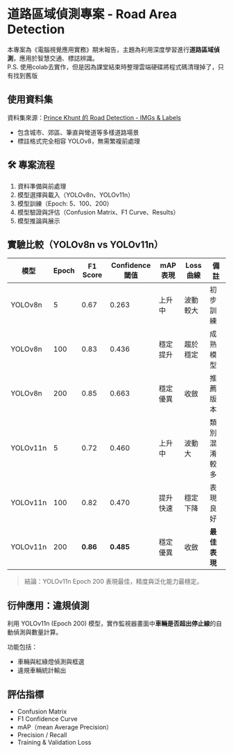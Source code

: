 # 道路區域偵測專案 - Road Area Detection

本專案為《電腦視覺應用實務》期末報告，主題為利用深度學習進行**道路區域偵測**，應用於智慧交通、標誌辨識。<br>
P.S. 使用colab去實作，但是因為課堂結束時整理雲端硬碟將程式碼清理掉了，只有找到舊版

## 使用資料集

資料集來源：[Prince Khunt 的 Road Detection - IMGs & Labels](https://www.kaggle.com/datasets/princekumar25/road-detection-dataset)

- 包含城市、郊區、筆直與彎道等多樣道路場景
- 標註格式完全相容 YOLOv8，無需繁複前處理

## 🛠️ 專案流程

1. 資料準備與前處理
2. 模型選擇與載入（YOLOv8n、YOLOv11n）
3. 模型訓練（Epoch: 5、100、200）
4. 模型驗證與評估（Confusion Matrix、F1 Curve、Results）
5. 模型推論與展示

## 實驗比較（YOLOv8n vs YOLOv11n）

| 模型 | Epoch | F1 Score | Confidence 閾值 | mAP 表現 | Loss 曲線 | 備註 |
|------|-------|----------|------------------|-----------|-------------|------|
| YOLOv8n | 5 | 0.67 | 0.263 | 上升中 | 波動較大 | 初步訓練 |
| YOLOv8n | 100 | 0.83 | 0.436 | 穩定提升 | 趨於穩定 | 成熟模型 |
| YOLOv8n | 200 | 0.85 | 0.663 | 穩定優異 | 收斂 | 推薦版本 |
| YOLOv11n | 5 | 0.72 | 0.460 | 上升中 | 波動大 | 類別混淆較多 |
| YOLOv11n | 100 | 0.82 | 0.470 | 提升快速 | 穩定下降 | 表現良好 |
| YOLOv11n | 200 | **0.86** | **0.485** | 穩定優異 | 收斂 | **最佳表現** |

> 結論：YOLOv11n Epoch 200 表現最佳，精度與泛化能力最穩定。

## 衍伸應用：違規偵測

利用 YOLOv11n (Epoch 200) 模型，實作監視器畫面中**車輛是否超出停止線**的自動偵測與數量計算。

功能包括：

- 車輛與紅綠燈偵測與框選
- 違規車輛統計輸出

## 評估指標

- Confusion Matrix
- F1 Confidence Curve
- mAP（mean Average Precision）
- Precision / Recall
- Training & Validation Loss
